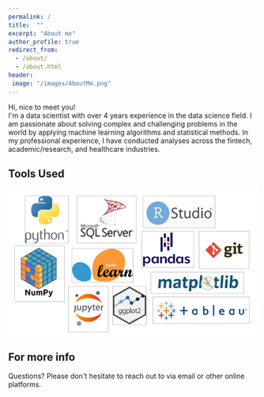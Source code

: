 ```yaml
---
permalink: /
title:  ""
excerpt: "About me"
author_profile: true
redirect_from: 
  - /about/
  - /about.html
header:
 image: "/images/AboutMe.png"
---
```


Hi, nice to meet you! \
I'm a data scientist with over 4 years experience in the data science field. I am passionate about solving complex and challenging problems in the world by applying machine learning algorithms and statistical methods. In my professional experience, I have conducted analyses across the fintech, academic/research, and healthcare industries. 

Tools Used
------
![combined logos](/images/LogosCombined.png) 


For more info
------
Questions? Please don't hesitate to reach out to via email or other online platforms.
